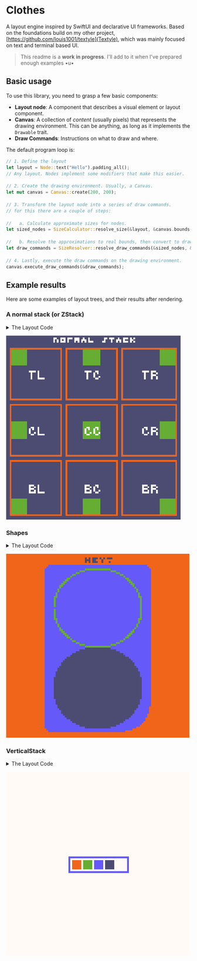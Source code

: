 # Clothes

A layout engine inspired by SwiftUI and declarative UI frameworks. Based on the foundations build on my other project, [https://github.com/louis1001/textyle](Textyle), which was mainly focused on text and terminal based UI.

> This readme is a **work in progress**. I'll add to it when I've prepared enough examples •u•

## Basic usage
To use this library, you need to grasp a few basic components:
- **Layout node**: A component that describes a visual element or layout component.
- **Canvas**: A collection of *content* (usually pixels) that represents the drawing environment. This can be anything, as long as it implements the `Drawable` trait.
- **Draw Commands**: Instructions on what to draw and where.

The default program loop is:

```rust
// 1. Define the layout
let layout = Node::text("Hello").padding_all();
// Any layout. Nodes implement some modifiers that make this easier.

// 2. Create the drawing environment. Usually, a Canvas.
let mut canvas = Canvas::create(200, 200);

// 3. Transform the layout node into a series of draw commands.
// for this there are a couple of steps:

//   a. Calculate approximate sizes for nodes.
let sized_nodes = SizeCalculator::resolve_size(&layout, &canvas.bounds(), &mut ());

//   b. Resolve the approximations to real bounds, then convert to draw commands.
let draw_commands = SizeResolver::resolve_draw_commands(&sized_nodes, &canvas.bounds());

// 4. Lastly, execute the draw commands on the drawing environment.
canvas.execute_draw_commands(&draw_commands);
```

## Example results
Here are some examples of layout trees, and their results after rendering.

### A normal stack (or ZStack)
<details>

```rust
let square = |sz, color, stroke: Option<usize>| {
    let shape = Node::Shape(
        Shape::Rectangle,
        stroke
            .map(|x| ShapeBehavior::Stroke(x))
            .unwrap_or(ShapeBehavior::Fill),
        color,
    );

    if let Some(sz) = sz {
        shape.width(sz).height(sz)
    } else {
        shape
    }
};

let example = |alignment: &Alignment| {
    Node::NormalStack(
        alignment.clone(),
        vec![
            square(None, RGBPixel::red(), Some(1)),
            square(Some(canvas_sz / 10), RGBPixel::green(), None),
        ],
    )
    .as_overlay(|| {
        Node::text_with_font(
            alignment_to_text(alignment).as_str(),
            RGBPixel::white(),
            Font::four_by_five(),
        )
    })
};

let layout = Node::VerticalStack(
    HorizontalAlignment::Center,
    1,
    vec![
        Node::text("Normal Stack", RGBPixel::white()).padding_top(1),
        Node::grid::<(), _, _>(
            &Matrix::with_rows(
                &vec![
                    Alignment::top_left(),
                    Alignment::top(),
                    Alignment::top_right(),
                    Alignment::left(),
                    Alignment::center(),
                    Alignment::right(),
                    Alignment::bottom_left(),
                    Alignment::bottom(),
                    Alignment::bottom_right(),
                ],
                3,
            ),
            2,
            example,
        )
        .padding_all(2)
        .background(RGBPixel::black()),
    ],
);
```

<summary>The Layout Code</sumary>
</details>

![NormalStack example](https://github.com/louis1001/clothes/blob/master/assets/depth_stack_example.jpg?raw=true)

### Shapes

<details>

```rust
let layout = Node::vertical_stack(vec![
    Node::plain_text("Hey!"),
    Node::NormalStack(Alignment::top(), vec![
        Node::Shape(
            Shape::RoundedRectangle(CornerRadius::new(5, 5, 5, 20)),
            ShapeBehavior::Fill,
            RGBPixel::blue(),
        )
        .padding_all(1),
        Node::vertical_stack(vec![
            Node::Shape(Shape::Ellipse, ShapeBehavior::Stroke(1), RGBPixel::green()),
            Node::Shape(Shape::Ellipse, ShapeBehavior::Fill, RGBPixel::black()),
        ]).padding_horizontal(6).padding_vertical(3),
    ])
    .width(60)
    .center(),
])
.padding_all(2)
.background(RGBPixel::red());
```

<summary>The Layout Code</sumary>
</details>

![Shapes example](https://github.com/louis1001/clothes/blob/master/assets/shapes_example.jpg?raw=true)

### VerticalStack

<details>

```rust
let layout = Node::HorizontalStack(VerticalAlignment::Center, 1, vec![
    Node::text(" ", RGBPixel::red()).width(5).height(5).background(RGBPixel::red()),
    Node::text(" ", RGBPixel::green()).width(5).height(5).background(RGBPixel::green()),
    Node::text(" ", RGBPixel::blue()).width(5).height(5).background(RGBPixel::blue()),
    Node::text(" ", RGBPixel::black()).width(5).height(5).background(RGBPixel::black()),
    Node::text(" ", RGBPixel::white()).width(5).height(5).background(RGBPixel::white()),
])
.padding(1, Edge::all())
.border(1, RGBPixel::blue(), Edge::all())
.center()
.background(RGBPixel::white());
```

<summary>The Layout Code</sumary>
</details>

![Swatches example](https://github.com/louis1001/clothes/blob/master/assets/simple_example.jpg?raw=true)
